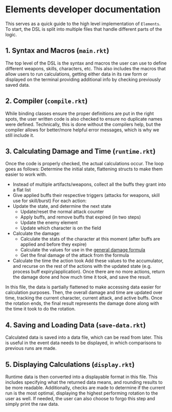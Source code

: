 # Elements developer documentation
This serves as a quick guide to the high level implementation of `Elements`. To start,
the DSL is split into multiple files that handle different parts of the logic. 

## 1. Syntax and Macros (`main.rkt`)
The top level of the DSL is the syntax and macros the user can use to define different weapons, skills, characters, etc.
This also includes the macros that allow users to run calculations, getting either data in its raw form or displayed on the terminal providing additional info by checking previously saved data.

## 2. Compiler (`compile.rkt`)
While binding classes ensure the proper definitions are put in the right spots, the user written code is also checked
to ensure no duplicate names were defined. Technically, this is done without the compilers help, but the compiler allows
for better/more helpful error messages, which is why we still include it.

## 3. Calculating Damage and Time (`runtime.rkt`)
Once the code is properly checked, the actual calculations occur.
The loop goes as follows:
Determine the initial state, flattening structs to make them easier to work with.
- Instead of multiple artifacts/weapons, collect all the buffs they grant into a flat list
- Give applied buffs their respective triggers (attacks for weapons, skill use for skill/burst)
For each action:
- Update the state, and determine the next state
  - Update/reset the normal attack counter
  - Apply buffs, and remove buffs that expired (in two steps)
  - Update the enemy element
  - Update which character is on the field
- Calculate the damage:
  - Calculate the stats of the character at this moment (after buffs are applied and before they expire)
  - Calculate the values for use in the [general damage formula](https://genshin-impact.fandom.com/wiki/Damage)
  - Get the final damage of the attack from the formula
- Calculate the time the action took
Add these values to the accumulator, and recurse on the rest of the actions with the updated state (e.g. process buff expiry/application).
Once there are no more actions, return the damage done and how much time it took, and save the result.

In this file, the data is partially flattened to make accessing data easier for calculation purposes.
Then, the overall damage and time are updated over time, tracking the current character, current attack, and active buffs.
Once the rotation ends, the final result represents the damage done along with the time it took to do the rotation. 

## 4. Saving and Loading Data (`save-data.rkt`)
Calculated data is saved into a data file, which can be read from later. This is useful in the event data needs to be displayed,
in which comparisons to previous runs are made. 

## 5. Displaying Calculations (`display.rkt`)
Runtime data is then converted into a displayable format in this file. This includes specifying what the returned data means,
and rounding results to be more readable. Additionally, checks are made to determine if the current run is the most optimal, displaying
the highest performing rotation to the user as well. If needed, the user can also choose to forgo this step and simply print the raw data.



